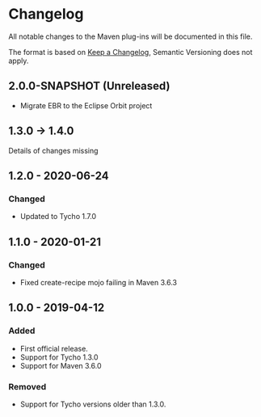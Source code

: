 # Changelog
All notable changes to the Maven plug-ins will be documented in this file.

The format is based on [Keep a Changelog](https://keepachangelog.com/en/1.0.0/),
Semantic Versioning does not apply.

## 2.0.0-SNAPSHOT (Unreleased)

- Migrate EBR to the Eclipse Orbit project

## 1.3.0 -> 1.4.0

Details of changes missing

## 1.2.0 - 2020-06-24
### Changed
- Updated to Tycho 1.7.0

## 1.1.0 - 2020-01-21
### Changed
- Fixed create-recipe mojo failing in Maven 3.6.3

## 1.0.0 - 2019-04-12
### Added
- First official release.
- Support for Tycho 1.3.0
- Support for Maven 3.6.0

### Removed
- Support for Tycho versions older than 1.3.0.
